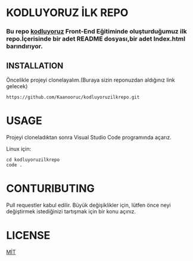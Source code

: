 # KODLUYORUZ İLK REPO #

### Bu repo [kodluyoruz](https://kodluyoruz.org/) Front-End Eğitiminde oluşturduğumuz ilk repo.İçerisinde bir adet README dosyası,bir adet Index.html barındırıyor.

## INSTALLATION ##

Öncelikle projeyi clonelayalım.(Buraya sizin reponuzdan aldığınız link gelecek)

```
https://github.com/Kaanooruc/kodluyoruzilkrepo.git
```


# USAGE #

Projeyi cloneladıktan sonra Visual Studio Code programında açarız.

Linux için:

```
cd kodluyoruzilkrepo
code .
```

# CONTURIBUTING #

Pull requestler kabul edilir. Büyük değişiklikler için, lütfen önce neyi değiştirmek istediğinizi tartışmak için bir konu açınız.

# LICENSE #

[MİT](https://choosealicense.com/licenses/mit/
)

